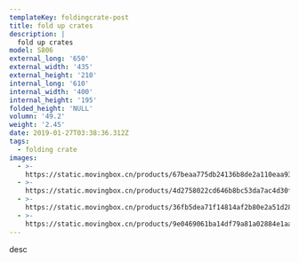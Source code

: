 ```yaml
---
templateKey: foldingcrate-post
title: fold up crates
description: |
  fold up crates
model: S806
external_long: '650'
external_width: '435'
external_height: '210'
internal_long: '610'
internal_width: '400'
internal_height: '195'
folded_height: 'NULL'
volumn: '49.2'
weight: '2.45'
date: 2019-01-27T03:38:36.312Z
tags:
  - folding crate
images:
  - >-
    https://static.movingbox.cn/products/67beaa775db24136b8de2a110eaa934c.jpg
  - >-
    https://static.movingbox.cn/products/4d2758022cd646b8bc53da7ac4d30f2b.jpg
  - >-
    https://static.movingbox.cn/products/36fb5dea71f14814af2b80e2a51d285f.jpg
  - >-
    https://static.movingbox.cn/products/9e0469061ba14df79a81a02884e1aab7.jpg
---
```

desc
